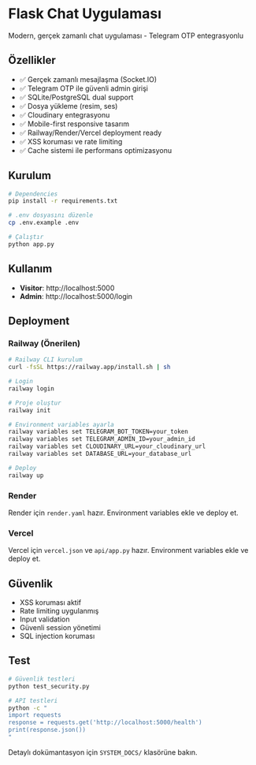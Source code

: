 # Flask Chat Uygulaması

Modern, gerçek zamanlı chat uygulaması - Telegram OTP entegrasyonlu

## Özellikler

- ✅ Gerçek zamanlı mesajlaşma (Socket.IO)
- ✅ Telegram OTP ile güvenli admin girişi
- ✅ SQLite/PostgreSQL dual support
- ✅ Dosya yükleme (resim, ses)
- ✅ Cloudinary entegrasyonu
- ✅ Mobile-first responsive tasarım
- ✅ Railway/Render/Vercel deployment ready
- ✅ XSS koruması ve rate limiting
- ✅ Cache sistemi ile performans optimizasyonu

## Kurulum

```bash
# Dependencies
pip install -r requirements.txt

# .env dosyasını düzenle
cp .env.example .env

# Çalıştır
python app.py
```

## Kullanım

- **Visitor**: http://localhost:5000
- **Admin**: http://localhost:5000/login

## Deployment

### Railway (Önerilen)
```bash
# Railway CLI kurulum
curl -fsSL https://railway.app/install.sh | sh

# Login
railway login

# Proje oluştur
railway init

# Environment variables ayarla
railway variables set TELEGRAM_BOT_TOKEN=your_token
railway variables set TELEGRAM_ADMIN_ID=your_admin_id
railway variables set CLOUDINARY_URL=your_cloudinary_url
railway variables set DATABASE_URL=your_database_url

# Deploy
railway up
```

### Render
Render için `render.yaml` hazır. Environment variables ekle ve deploy et.

### Vercel
Vercel için `vercel.json` ve `api/app.py` hazır. Environment variables ekle ve deploy et.

## Güvenlik

- XSS koruması aktif
- Rate limiting uygulanmış
- Input validation
- Güvenli session yönetimi
- SQL injection koruması

## Test

```bash
# Güvenlik testleri
python test_security.py

# API testleri
python -c "
import requests
response = requests.get('http://localhost:5000/health')
print(response.json())
"
```

Detaylı dokümantasyon için `SYSTEM_DOCS/` klasörüne bakın.
